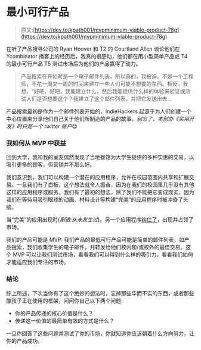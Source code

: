 # 最小可行产品

> 原文:[https://dev.to/kpath001/mvpminimum-viable-product-78g](https://dev.to/kpath001/mvpminimum-viable-product-78g)

在听了产品搜寻公司的 Ryan Hoover 和 T2 的 Courtland Allen 谈论他们在 Ycombinator 播客上的经历后，我真的很感动，他们都在用小型简单产品或 T4 的最小可行产品 T5 测试市场后为他们的产品赢得了动力。

> 产品搜索在开始时是一个电子邮件列表，所以真的，我被迫，不是一个工程师，不花一周又一周的时间来建立一些人们可能不想要的东西。相反，我想，“好吧，好吧，我能建立什么，然后我能提供什么样的体验来验证或测试人们是否想要这个？我建立了这个邮件列表，并把它发送出去...

产品搜索最初是作为一个邮件列表开始的，IndieHackers 起源于为人们创建一个中心位置来分享他们自己关于他们所制造的产品的故事。*别忘了，本创办《实用开发》时只是一个 twitter 账户*😋

### 我如何从 MVP 中获益

回到大学，我和我的室友偶然发现了当地餐馆为大学生提供的多种实惠的交易，以吸引更多的顾客，但营销并不那么好。

我们意识到，我们可以构建一个潜在的应用程序，允许在校园范围内共享和扩展交易。一旦我们有了白板，这个想法就令人振奋，因为在我们的校园里几乎没有其他这样的应用程序或服务。我们有了最初的想法，除了我们不能把它变成现实，因为我们在等待用吸引眼球的动画、材料设计等构建“完美”的应用程序时被冲昏了头脑。

当“完美”的应用出现时(*剧透:从未发生过*)。另一个应用程序[钩住了](http://hookedapp.com/)，出现并占领了市场。

我们的产品可能是 MVP: 我们产品的最低可行产品可能是简单的邮件列表，如产品搜索，我们收集学生的电子邮件，并转发给他们校内和/或校外的最佳交易。这个 MVP 可以让我们测试市场，看看我们可以得到什么样的吸引力，看看我们如何才能适应我们专注的市场。

### [](#conclusion)结论

综上所述，下次当你有了这个绝妙的想法时，忘掉那些华而不实的东西，或者那些酷孩子正在使用的框架，问问你自己以下两个问题:

*   你的产品传递的核心价值是什么？
*   传递这一价值的最简单有效的方式是什么？

一旦你回答了这些问题并测试了你的市场，你就知道你应该朝着什么方向努力，让你的产品成功。